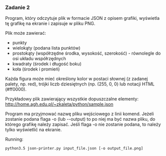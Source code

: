 ### Zadanie 2

Program, który odczytuje plik w formacie JSON z opisem grafiki, wyświetla tę grafikę na ekranie i zapisuje w pliku PNG.

Plik może zawierać:

  -  punkty
  -  wielokąty (podana lista punktów)
  -  prostokąty (współrzędne środka, wysokość, szerokość) - równolegle do osi układu współrzędnych
  -  kwadraty (środek i długość boku)
  -  koła (środek i promień)

Każda figura może mieć określony kolor w postaci słownej (z zadanej palety, np. red), trójki liczb dziesiętnych (np. (255, 0, 0) lub notacji HTML (#ff0000).

Przykładowy plik zawierający wszystkie dopuszczalne elementy: http://home.agh.edu.pl/~zkaleta/python/sample.json

Program ma przyjmować nazwę pliku wejściowego z linii komend. Jeżeli zostanie podana flaga -o (lub --output) to po niej ma być nazwa pliku, do którego grafikę należy zapisać. Jeśli flaga -o nie zostanie podana, to należy tylko wyświetlić na ekranie.

Running:

`python3.5 json-printer.py input_file.json [-o output_file.png]`



